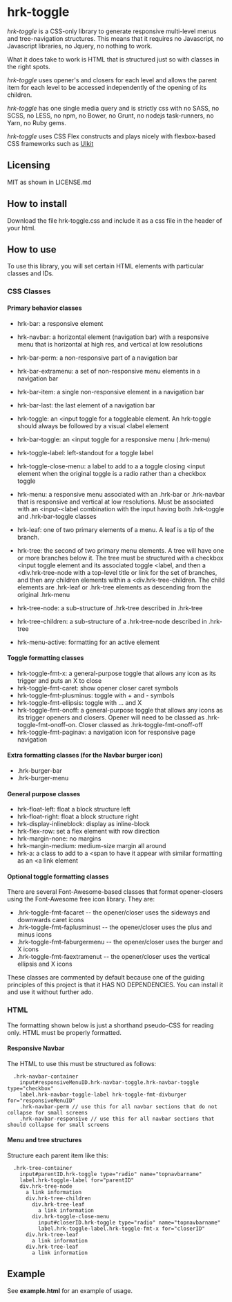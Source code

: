 # hrk-toggle

_hrk-toggle_ is a CSS-only library to generate responsive multi-level menus and tree-navigation structures. This means that it requires no Javascript, no Javascript libraries, no Jquery, no nothing to work.

What it does take to work is HTML that is structured just so with classes in the right spots.

_hrk-toggle_ uses opener's and closers for each level and allows the parent item for each level to be accessed independently of the opening of its children.

_hrk-toggle_ has one single media query and is strictly css with no SASS, no SCSS, no LESS, no npm, no Bower, no Grunt, no nodejs task-runners, no Yarn, no Ruby gems.

_hrk-toggle_ uses CSS Flex constructs and plays nicely with flexbox-based CSS frameworks such as [UIkit](https://getuikit.com)

## Licensing

MIT as shown in LICENSE.md

## How to install

Download the file hrk-toggle.css and include it as a css file in the header of your html.

## How to use

To use this library, you will set certain HTML elements with particular classes and IDs.

### CSS Classes

#### Primary behavior classes

  - hrk-bar: a responsive element
  - hrk-navbar: a horizontal element (navigation bar) with a responsive menu that is horizontal at high res, and vertical at low resolutions
  - hrk-bar-perm: a non-responsive part of a navigation bar
  - hrk-bar-extramenu: a set of non-responsive menu elements in a navigation bar
  - hrk-bar-item: a single non-responsive element in a navigation bar
  - hrk-bar-last: the last element of a navigation bar

  - hrk-toggle: an <input toggle for a toggleable element. An hrk-toggle should always be followed by a visual <label element
  - hrk-bar-toggle: an <input toggle for a responsive menu (.hrk-menu)
  - hrk-toggle-label: left-standout for a toggle label
  - hrk-toggle-close-menu: a label to add to a a toggle closing <input element when the original toggle is a radio rather than a checkbox toggle
  
  - hrk-menu: a responsive menu associated with an .hrk-bar or .hrk-navbar that is responsive and vertical at low resolutions. Must be associated with an <input-<label combination with the input having both .hrk-toggle and .hrk-bar-toggle classes
  - hrk-leaf: one of two primary elements of a menu. A leaf is a tip of the branch.
  - hrk-tree: the second of two primary menu elements. A tree will have one or more branches below it. The tree must be structured with a checkbox <input toggle element and its associated toggle <label, and then a <div.hrk-tree-node with a top-level title or link for the set of branches, and then any children elements within a <div.hrk-tree-children. The child elements are .hrk-leaf or .hrk-tree elements as descending from the original .hrk-menu
  - hrk-tree-node: a sub-structure of .hrk-tree described in .hrk-tree
  - hrk-tree-children: a sub-structure of a .hrk-tree-node described in .hrk-tree
  - hrk-menu-active: formatting for an active element
  
#### Toggle formatting classes

  - hrk-toggle-fmt-x: a general-purpose toggle that allows any icon as its trigger and puts an X to close
  - hrk-toggle-fmt-caret: show opener closer caret symbols
  - hrk-toggle-fmt-plusminus: toggle with + and - symbols
  - hrk-toggle-fmt-ellipsis: toggle with ... and X
  - hrk-toggle-fmt-onoff: a general-purpose toggle that allows any icons as its trigger openers and closers. Opener will need to be classed as .hrk-toggle-fmt-onoff-on. Closer classed as .hrk-toggle-fmt-onoff-off
  - hrk-toggle-fmt-paginav: a navigation icon for responsive page navigation

#### Extra formatting classes (for the Navbar burger icon)

  - .hrk-burger-bar
  - .hrk-burger-menu
  
#### General purpose classes

  - hrk-float-left: float a block structure left
  - hrk-float-right: float a block structure right
  - hrk-display-inlineblock: display as inline-block
  - hrk-flex-row: set a flex element with row direction
  - hrk-margin-none: no margins
  - hrk-margin-medium: medium-size margin all around  
  - hrk-a: a class to add to a <span to have it appear with similar formatting as an <a link element

#### Optional toggle formatting classes

There are several Font-Awesome-based classes that format opener-closers using the Font-Awesome free icon library. They are:

  - .hrk-toggle-fmt-facaret -- the opener/closer uses the sideways and downwards caret icons
  - .hrk-toggle-fmt-faplusminust -- the opener/closer uses the plus and minus icons
  - .hrk-toggle-fmt-faburgermenu -- the opener/closer uses the burger and X icons
  - .hrk-toggle-fmt-faextramenut -- the opener/closer uses the vertical ellipsis and X icons

These classes are commented by default because one of the guiding principles of this project is that it HAS NO DEPENDENCIES. You can install it and use it without further ado.

### HTML

The formatting shown below is just a shorthand pseudo-CSS for reading only. HTML must be properly formatted.

#### Responsive Navbar

The HTML to use this must be structured as follows:

~~~
  .hrk-navbar-container
    input#responsiveMenuID.hrk-navbar-toggle.hrk-navbar-toggle type="checkbox"
    label.hrk-navbar-toggle-label hrk-toggle-fmt-divburger for="responsiveMenuID"
    .hrk-navbar-perm // use this for all navbar sections that do not collapse for small screens
    .hrk-navbar-responsive // use this for all navbar sections that should collapse for small screens
~~~

#### Menu and tree structures

Structure each parent item like this:

~~~
  .hrk-tree-container
    input#parentID.hrk-toggle type="radio" name="topnavbarname"
    label.hrk-toggle-label for="parentID"
    div.hrk-tree-node
      a link information
      div.hrk-tree-children
        div.hrk-tree-leaf
          a link information
        div.hrk-toggle-close-menu
          input#closerID.hrk-toggle type="radio" name="topnavbarname"
          label.hrk-toggle-label.hrk-toggle-fmt-x for="closerID"
      div.hrk-tree-leaf
        a link information
      div.hrk-tree-leaf
        a link information
~~~

## Example

See __example.html__ for an example of usage.